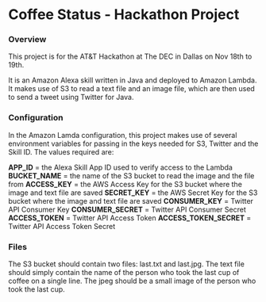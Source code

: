 # Coffee Status - Hackathon Project

### Overview
This project is for the AT&T Hackathon at The DEC in Dallas on Nov 18th to 19th.

It is an Amazon Alexa skill written in Java and deployed to Amazon Lambda. It makes use of S3 to read a text file
and an image file, which are then used to send a tweet using Twitter for Java.

### Configuration
In the Amazon Lamda configuration, this project makes use of several environment variables for passing in the keys
needed for S3, Twitter and the Skill ID. The values required are:

__APP_ID__ = the Alexa Skill App ID used to verify access to the Lambda
__BUCKET_NAME__ = the name of the S3 bucket to read the image and the file from
__ACCESS_KEY__ = the AWS Access Key for the S3 bucket where the image and text file are saved
__SECRET_KEY__ = the AWS Secret Key for the S3 bucket where the image and text file are saved
__CONSUMER_KEY__ = Twitter API Consumer Key
__CONSUMER_SECRET__ = Twitter API Consumer Secret
__ACCESS_TOKEN__ = Twitter API Access Token
__ACCESS_TOKEN_SECRET__ = Twitter API Access Token Secret

 ### Files
 The S3 bucket should contain two files: last.txt and last.jpg. The text file should simply contain the name of the
 person who took the last cup of coffee on a single line. The jpeg should be a small image of the person who took the
 last cup.
